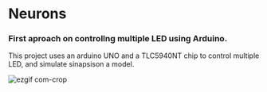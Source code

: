 # Neurons
### First aproach on controllng multiple LED using Arduino.
This project uses an arduino UNO and a TLC5940NT chip to control multiple LED, and simulate sinapsison a model.


![ezgif com-crop](https://user-images.githubusercontent.com/12629057/233685698-ce7fa908-ef49-4502-abb1-db3e977ab677.gif)
